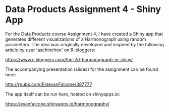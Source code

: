 # Data Products Assignment 4 - Shiny App

For the Data Products course Assignment 4, I have created a Shiny app that generates different visualizations 
of a Harmonograph using random parameters. The idea was originally developed and inspired by the following article
by user 'aschinchon' on R-bloggers:  

https://www.r-bloggers.com/the-2d-harmonograph-in-shiny/

The accompanying presentation (slides) for the assignment can be found here:  

http://rpubs.com/EstevanFalcone/387777

The app itself can be run here, hosted on shinyapps.io:

https://evanfalcone.shinyapps.io/harmonography/
